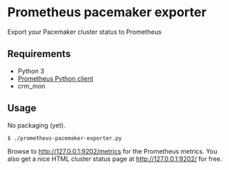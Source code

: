 # Prometheus pacemaker exporter

Export your Pacemaker cluster status to Prometheus

## Requirements

* Python 3
* [Prometheus Python client](https://github.com/prometheus/client_python)
* crm_mon

## Usage

No packaging (yet).

    $ ./prometheus-pacemaker-exporter.py

Browse to http://127.0.0.1:9202/metrics for the Prometheus metrics. You also
get a nice HTML cluster status page at http://127.0.0.1:9202/ for free.


